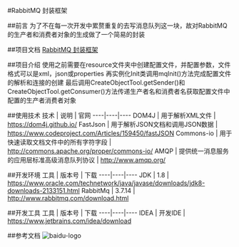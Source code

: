 #RabbitMQ 封装框架

##前言
为了不在每一次开发中累赘重复的去写消息队列这一块，故对RabbitMQ的生产者和消费者对象的生成做了一个简易的封装

##项目文档
[RabbitMQ 封装框架](http://192.168.10.61:9601/root/rabbitmq-framework.git)

##项目介绍
使用之前需要在resource文件夹中创建配置文件，并配置参数，文件格式可以是xml，json或properties
再实例化Init类调用mqInit()方法完成配置文件的解析和连接的创建
最后调用CreateObjectTool.getSender()和CreateObjectTool.getConsumer()方法传递生产者名和消费者名获取配置文件中配置的生产者消费者对象


##使用技术
技术 | 说明 | 官网 
----|----|---- 
DOM4J | 用于解析XML文件 | https://dom4j.github.io/
FastJson | 用于解析JSON文档和调用JSON数据 | https://www.codeproject.com/Articles/159450/fastJSON 
Commons-io | 用于快速读取文档文件中的所有字符字段 | http://commons.apache.org/proper/commons-io/ 
AMQP | 提供统一消息服务的应用层标准高级消息队列协议 | http://www.amqp.org/


##开发环境
工具 | 版本号 | 下载
 ----|----|---- 
JDK | 1.8 | https://www.oracle.com/technetwork/java/javase/downloads/jdk8-downloads-2133151.html 
RabbitMq | 3.7.14 | http://www.rabbitmq.com/download.html


##开发工具
工具 | 版本号 | 下载
 ----|----|---- 
IDEA | 开发IDE | https://www.jetbrains.com/idea/download 

##参考文档
![baidu-logo](https://www.baidu.com/img/baidu_85beaf5496f291521eb75ba38eacbd87.svg)